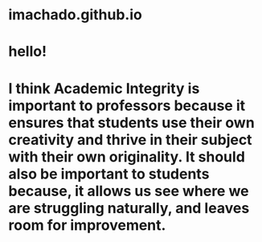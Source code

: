 # imachado.github.io
# hello!
# I think Academic Integrity is important to professors because it ensures that students use their own creativity and thrive in their subject with their own originality. It should also be important to students because, it allows us see where we are struggling naturally, and leaves room for improvement.